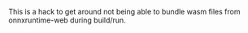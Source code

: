This is a hack to get around not being able to bundle wasm files from onnxruntime-web during build/run.